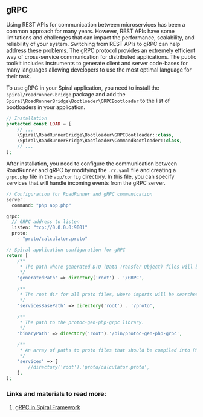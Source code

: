 ## gRPC

Using REST APIs for communication between microservices has been a common approach for many years. However, REST APIs have some limitations and challenges that can impact the performance, scalability, and reliability of your system. Switching from REST APIs to gRPC can help address these problems. The gRPC protocol provides an extremely efficient way of cross-service communication for distributed applications. The public toolkit includes instruments to generate client and server code-bases for many languages allowing developers to use the most optimal language for their task.

To use gRPC in your Spiral application, you need to install the `spiral/roadrunner-bridge` package and add the `Spiral\RoadRunnerBridge\Bootloader\GRPCBootloader` to the list of bootloaders in your application.

```php
// Installation
protected const LOAD = [
    // ...
    \Spiral\RoadRunnerBridge\Bootloader\GRPCBootloader::class,
    \Spiral\RoadRunnerBridge\Bootloader\CommandBootloader::class,
    // ...
];
```

After installation, you need to configure the communication between RoadRunner and gRPC by modifying the `.rr.yaml` file and creating a `grpc.php` file in the `app/config` directory. In this file, you can specify services that will handle incoming events from the gRPC server.

```php
// Configuration for RoadRunner and gRPC communication
server:
  command: "php app.php"

grpc:
  // GRPC address to listen
  listen: "tcp://0.0.0.0:9001"
  proto:
    - "proto/calculator.proto"
```

```php
// Spiral application configuration for gRPC
return [
    /**
     * The path where generated DTO (Data Transfer Object) files will be stored.
     */
    'generatedPath' => directory('root') . '/GRPC',

    /**
     * The root dir for all proto files, where imports will be searched.
     */
    'servicesBasePath' => directory('root') . '/proto',

    /**
     * The path to the protoc-gen-php-grpc library.
     */
    'binaryPath' => directory('root').'/bin/protoc-gen-php-grpc',

    /**
     * An array of paths to proto files that should be compiled into PHP by the grpc:generate console command.
     */
    'services' => [
        //directory('root').'proto/calculator.proto',
    ],
];
```

### Links and materials to read more:
1. [gRPC in Spiral Framework](https://spiral.dev/docs/grpc-configuration/current/en)

